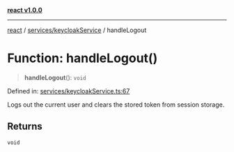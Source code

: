 [**react v1.0.0**](../../../README.md)

***

[react](../../../modules.md) / [services/keycloakService](../README.md) / handleLogout

# Function: handleLogout()

> **handleLogout**(): `void`

Defined in: [services/keycloakService.ts:67](https://github.com/AbelGRubio/frontend-chat/blob/94a79fb2b79fd1c18d40ec9eeb8377e87e00aa93/src/services/keycloakService.ts#L67)

Logs out the current user and clears the stored token from session storage.

## Returns

`void`
